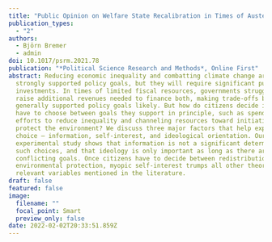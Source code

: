 ```yaml
---
title: "Public Opinion on Welfare State Recalibration in Times of Austerity: Evidence from Survey Experiments"
publication_types:
  - "2"
authors:
  - Björn Bremer
  - admin
doi: 10.1017/psrm.2021.78
publication: "*Political Science Research and Methods*, Online First"
abstract: Reducing economic inequality and combatting climate change are two
  strongly supported policy goals, but they will require significant public
  investments. In times of limited fiscal resources, governments struggle to
  raise additional revenues needed to finance both, making trade-offs between
  generally supported policy goals likely. But how do citizens decide if they
  have to choose between goals they support in principle, such as spending on
  efforts to reduce inequality and channeling resources toward initiatives to
  protect the environment? We discuss three major factors that help explain this
  choice – information, self-interest, and ideological orientation. Our
  experimental study shows that information is not a significant determinant of
  such choices, and that ideology is only important as long as there are no
  conflicting goals. Once citizens have to decide between redistribution and
  environmental protection, myopic self-interest trumps all other theoretically
  relevant variables mentioned in the literature.
draft: false
featured: false
image:
  filename: ""
  focal_point: Smart
  preview_only: false
date: 2022-02-02T20:33:51.859Z
---
```

